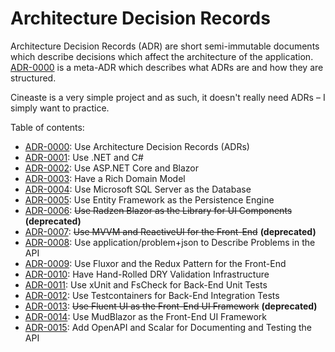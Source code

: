# Architecture Decision Records

Architecture Decision Records (ADR) are short semi-immutable documents which describe decisions which affect the
architecture of the application. [ADR-0000](0000-use-adr.md) is a meta-ADR which describes what ADRs are and how they
are structured.

Cineaste is a very simple project and as such, it doesn't really need ADRs – I simply want to practice.

Table of contents:

-   [ADR-0000](0000-use-adr.md): Use Architecture Decision Records (ADRs)
-   [ADR-0001](0001-use-dotnet.md): Use .NET and C#
-   [ADR-0002](0002-use-asp-net.md): Use ASP.NET Core and Blazor
-   [ADR-0003](0003-have-a-rich-domain-model.md): Have a Rich Domain Model
-   [ADR-0004](0004-use-ms-sql-server.md): Use Microsoft SQL Server as the Database
-   [ADR-0005](0005-use-ef.md): Use Entity Framework as the Persistence Engine
-   [ADR-0006](0006-use-radzen.md): ~~Use Radzen Blazor as the Library for UI Components~~ **(deprecated)**
-   [ADR-0007](0007-use-reactiveui.md): ~~Use MVVM and ReactiveUI for the Front-End~~ **(deprecated)**
-   [ADR-0008](0008-use-problem-json.md): Use application/problem+json to Describe Problems in the API
-   [ADR-0009](0009-use-fluxor.md): Use Fluxor and the Redux Pattern for the Front-End
-   [ADR-0010](0010-have-dry-validation.md): Have Hand-Rolled DRY Validation Infrastructure
-   [ADR-0011](0011-unit-tests-be.md): Use xUnit and FsCheck for Back-End Unit Tests
-   [ADR-0012](0012-integration-tests.md): Use Testcontainers for Back-End Integration Tests
-   [ADR-0013](0013-use-fluent-ui.md): ~~Use Fluent UI as the Front-End UI Framework~~ **(deprecated)**
-   [ADR-0014](0014-use-mudblazor.md): Use MudBlazor as the Front-End UI Framework
-   [ADR-0015](0015-add-openapi-and-scalar.md): Add OpenAPI and Scalar for Documenting and Testing the API
